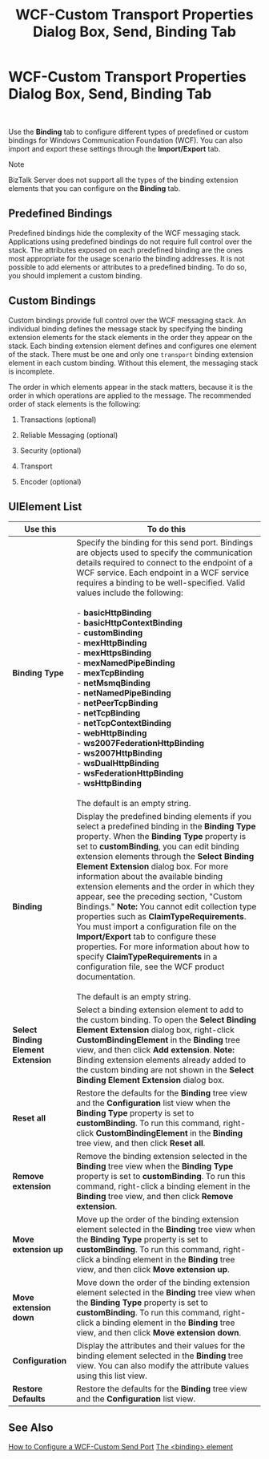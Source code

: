 ﻿---
title: WCF-Custom Transport Properties Dialog Box, Send, Binding Tab
TOCTitle: WCF-Custom Transport Properties Dialog Box, Send, Binding Tab
ms:assetid: 7c7c0ff3-5c13-4f50-a479-0b49a55b7308
ms:mtpsurl: https://msdn.microsoft.com/library/Bb226370(v=BTS.80)
ms:contentKeyID: 51529152
ms.date: 08/30/2017
mtps_version: v=BTS.80
f1_keywords:
- bts10.adapters.wcf-custom.transport.send.binding
---

# WCF-Custom Transport Properties Dialog Box, Send, Binding Tab

 

Use the **Binding** tab to configure different types of predefined or custom bindings for Windows Communication Foundation (WCF). You can also import and export these settings through the **Import/Export** tab.


> [!NOTE]
> <P>BizTalk Server does not support all the types of the binding extension elements that you can configure on the <STRONG>Binding</STRONG> tab.</P>



## Predefined Bindings

Predefined bindings hide the complexity of the WCF messaging stack. Applications using predefined bindings do not require full control over the stack. The attributes exposed on each predefined binding are the ones most appropriate for the usage scenario the binding addresses. It is not possible to add elements or attributes to a predefined binding. To do so, you should implement a custom binding.

## Custom Bindings

Custom bindings provide full control over the WCF messaging stack. An individual binding defines the message stack by specifying the binding extension elements for the stack elements in the order they appear on the stack. Each binding extension element defines and configures one element of the stack. There must be one and only one `transport` binding extension element in each custom binding. Without this element, the messaging stack is incomplete.

The order in which elements appear in the stack matters, because it is the order in which operations are applied to the message. The recommended order of stack elements is the following:

1.  Transactions (optional)

2.  Reliable Messaging (optional)

3.  Security (optional)

4.  Transport

5.  Encoder (optional)

## UIElement List

<table>
<thead>
<tr class="header">
<th>Use this</th>
<th>To do this</th>
</tr>
</thead>
<tbody>
<tr class="odd">
<td><strong>Binding Type</strong></td>
<td>Specify the binding for this send port. Bindings are objects used to specify the communication details required to connect to the endpoint of a WCF service. Each endpoint in a WCF service requires a binding to be well-specified. Valid values include the following:<br />
<br />
- <strong>basicHttpBinding</strong><br />
- <strong>basicHttpContextBinding</strong><br />
- <strong>customBinding</strong><br />
- <strong>mexHttpBinding</strong><br />
- <strong>mexHttpsBinding</strong><br />
- <strong>mexNamedPipeBinding</strong><br />
- <strong>mexTcpBinding</strong><br />
- <strong>netMsmqBinding</strong><br />
- <strong>netNamedPipeBinding</strong><br />
- <strong>netPeerTcpBinding</strong><br />
- <strong>netTcpBinding</strong><br />
- <strong>netTcpContextBinding</strong><br />
- <strong>webHttpBinding</strong><br />
- <strong>ws2007FederationHttpBinding</strong><br />
- <strong>ws2007HttpBinding</strong><br />
- <strong>wsDualHttpBinding</strong><br />
- <strong>wsFederationHttpBinding</strong><br />
- <strong>wsHttpBinding</strong><br />
<br />
The default is an empty string.</td>
</tr>
<tr class="even">
<td><strong>Binding</strong></td>
<td>Display the predefined binding elements if you select a predefined binding in the <strong>Binding Type</strong> property. When the <strong>Binding Type</strong> property is set to <strong>customBinding</strong>, you can edit binding extension elements through the <strong>Select Binding Element Extension</strong> dialog box. For more information about the available binding extension elements and the order in which they appear, see the preceding section, &quot;Custom Bindings.&quot; <strong>Note:</strong> You cannot edit collection type properties such as <strong>ClaimTypeRequirements</strong>. You must import a configuration file on the <strong>Import/Export</strong> tab to configure these properties. For more information about how to specify <strong>ClaimTypeRequirements</strong> in a configuration file, see the WCF product documentation.<br />
<br />
The default is an empty string.</td>
</tr>
<tr class="odd">
<td><strong>Select Binding Element Extension</strong></td>
<td>Select a binding extension element to add to the custom binding. To open the <strong>Select Binding Element Extension</strong> dialog box, right-click <strong>CustomBindingElement</strong> in the <strong>Binding</strong> tree view, and then click <strong>Add extension</strong>. <strong>Note:</strong> Binding extension elements already added to the custom binding are not shown in the <strong>Select Binding Element Extension</strong> dialog box.</td>
</tr>
<tr class="even">
<td><strong>Reset all</strong></td>
<td>Restore the defaults for the <strong>Binding</strong> tree view and the <strong>Configuration</strong> list view when the <strong>Binding Type</strong> property is set to <strong>customBinding</strong>. To run this command, right-click <strong>CustomBindingElement</strong> in the <strong>Binding</strong> tree view, and then click <strong>Reset all</strong>.</td>
</tr>
<tr class="odd">
<td><strong>Remove extension</strong></td>
<td>Remove the binding extension selected in the <strong>Binding</strong> tree view when the <strong>Binding Type</strong> property is set to <strong>customBinding</strong>. To run this command, right-click a binding element in the <strong>Binding</strong> tree view, and then click <strong>Remove extension</strong>.</td>
</tr>
<tr class="even">
<td><strong>Move extension up</strong></td>
<td>Move up the order of the binding extension element selected in the <strong>Binding</strong> tree view when the <strong>Binding Type</strong> property is set to <strong>customBinding</strong>. To run this command, right-click a binding element in the <strong>Binding</strong> tree view, and then click <strong>Move extension up</strong>.</td>
</tr>
<tr class="odd">
<td><strong>Move extension down</strong></td>
<td>Move down the order of the binding extension element selected in the <strong>Binding</strong> tree view when the <strong>Binding Type</strong> property is set to <strong>customBinding</strong>. To run this command, right-click a binding element in the <strong>Binding</strong> tree view, and then click <strong>Move extension down</strong>.</td>
</tr>
<tr class="even">
<td><strong>Configuration</strong></td>
<td>Display the attributes and their values for the binding element selected in the <strong>Binding</strong> tree view. You can also modify the attribute values using this list view.</td>
</tr>
<tr class="odd">
<td><strong>Restore Defaults</strong></td>
<td>Restore the defaults for the <strong>Binding</strong> tree view and the <strong>Configuration</strong> list view.</td>
</tr>
</tbody>
</table>


## See Also

[How to Configure a WCF-Custom Send Port](https://msdn.microsoft.com/library/bb226446\(v=bts.80\))
[The \<binding\> element](https://go.microsoft.com/fwlink/?linkid=75753)


